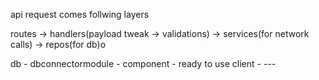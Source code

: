 api request comes
follwing layers

routes -> handlers(payload tweak -> validations) -> services(for network calls) -> repos(for db)o

db - dbconnectormodule - component - ready to use
client - ---